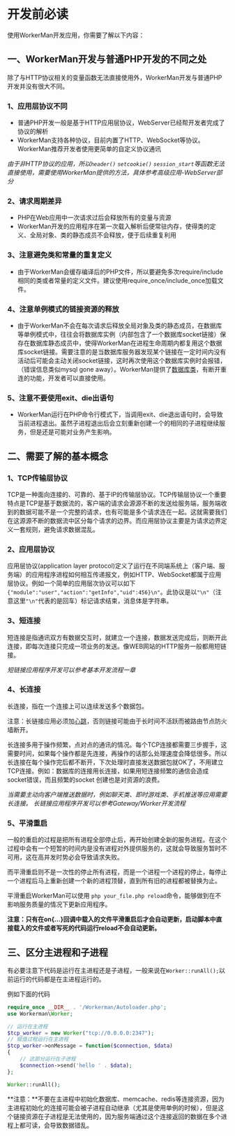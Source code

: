 # 开发前必读

使用WorkerMan开发应用，你需要了解以下内容：


## 一、WorkerMan开发与普通PHP开发的不同之处

除了与HTTP协议相关的变量函数无法直接使用外，WorkerMan开发与普通PHP开发并没有很大不同。

### 1、应用层协议不同
* 普通PHP开发一般是基于HTTP应用层协议，WebServer已经帮开发者完成了协议的解析
* WorkerMan支持各种协议，目前内置了HTTP、WebSocket等协议。WorkerMan推荐开发者使用更简单的自定义协议通讯

*由于非HTTP协议的应用，所以```header()``` ```setcookie()``` ```session_start```等函数无法直接使用，需要使用WorkerMan提供的方法，具体参考高级应用-WebServer部分*


### 2、请求周期差异
* PHP在Web应用中一次请求过后会释放所有的变量与资源
* WorkerMan开发的应用程序在第一次载入解析后便常驻内存，使得类的定义、全局对象、类的静态成员不会释放，便于后续重复利用

### 3、注意避免类和常量的重复定义
* 由于WorkerMan会缓存编译后的PHP文件，所以要避免多次require/include相同的类或者常量的定义文件。建议使用require_once/include_once加载文件。

### 4、注意单例模式的链接资源的释放
* 由于WorkerMan不会在每次请求后释放全局对象及类的静态成员，在数据库等单例模式中，往往会将数据库实例（内部包含了一个数据库socket链接）保存在数据库静态成员中，使得WorkerMan在进程生命周期内都复用这个数据库socket链接。需要注意的是当数据库服务器发现某个链接在一定时间内没有活动后可能会主动关闭socket链接，这时再次使用这个数据库实例时会报错，（错误信息类似mysql gone away）。WorkerMan提供了[数据库类](/315205)，有断开重连的功能，开发者可以直接使用。

### 5、注意不要使用exit、die出语句
* WorkerMan运行在PHP命令行模式下，当调用exit、die退出语句时，会导致当前进程退出。虽然子进程退出后会立刻重新创建一个的相同的子进程继续服务，但是还是可能对业务产生影响。


## 二、需要了解的基本概念

### 1、TCP传输层协议
TCP是一种面向连接的、可靠的、基于IP的传输层协议。TCP传输层协议一个重要特点是TCP是基于数据流的，客户端的请求会源源不断的发送给服务端，服务端收到的数据可能不是一个完整的请求，也有可能是多个请求连在一起。这就需要我们在这源源不断的数据流中区分每个请求的边界。而应用层协议主要是为请求边界定义一套规则，避免请求数据混乱。

### 2、应用层协议

应用层协议(application layer protocol)定义了运行在不同端系统上（客户端、服务端）的应用程序进程如何相互传递报文，例如HTTP、WebSocket都属于应用层协议。例如一个简单的应用层次协议可以如下```{"module":"user","action":"getInfo","uid":456}\n"```。此协议是以```"\n"```（注意这里```"\n"```代表的是回车）标记请求结束，消息体是字符串。

### 3、短连接

短连接是指通讯双方有数据交互时，就建立一个连接，数据发送完成后，则断开此连接，即每次连接只完成一项业务的发送。像WEB网站的HTTP服务一般都用短链接。

*短链接应用程序开发可以参考基本开发流程一章*


### 4、长连接

长连接，指在一个连接上可以连续发送多个数据包。

注意：长链接应用必须加[心跳](315282)，否则链接可能由于长时间不活跃而被路由节点防火墙断开。

长连接多用于操作频繁，点对点的通讯的情况。每个TCP连接都需要三步握手，这需要时间，如果每个操作都是先连接，再操作的话那么处理速度会降低很多。所以长连接在每个操作完后都不断开，下次处理时直接发送数据包就OK了，不用建立TCP连接。例如：数据库的连接用长连接，如果用短连接频繁的通信会造成socket错误，而且频繁的socket 创建也是对资源的浪费。

*当需要主动向客户端推送数据时，例如聊天类、即时游戏类、手机推送等应用需要长连接。*
*长链接应用程序开发可以参考Gateway/Worker开发流程*


### 5、平滑重启

一般的重启的过程是把所有进程全部停止后，再开始创建全新的服务进程。在这个过程中会有一个短暂的时间内是没有进程对外提供服务的，这就会导致服务暂时不可用，这在高并发时势必会导致请求失败。

而平滑重启则不是一次性的停止所有进程，而是一个进程一个进程的停止，每停止一个进程后马上重新创建一个新的进程顶替，直到所有旧的进程都被替换为止。

平滑重启WorkerMan可以使用 ```php your_file.php reload```命令，能够做到在不影响服务质量的情况下更新应用程序。

**注意：只有在on{...}回调中载入的文件平滑重启后才会自动更新，启动脚本中直接载入的文件或者写死的代码运行reload不会自动更新。**


## 三、区分主进程和子进程
有必要注意下代码是运行在主进程还是子进程，一般来说在```Worker::runAll();```以前运行的代码都是在主进程运行的。

例如下面的代码
```php
require_once __DIR__ . '/Workerman/Autoloader.php';
use Workerman\Worker;

// 运行在主进程
$tcp_worker = new Worker("tcp://0.0.0.0:2347");
// 赋值过程运行在主进程
$tcp_worker->onMessage = function($connection, $data)
{
    // 这部分运行在子进程
    $connection->send('hello ' . $data);
};

Worker::runAll();
```

**注意：**不要在主进程中初始化数据库、memcache、redis等连接资源，因为主进程初始化的连接可能会被子进程自动继承（尤其是使用单例的时候），但是这个链接资源在子进程是无法使用的，因为服务端通过这个连接返回的数据在多个进程上都可读，会导致数据错乱。

